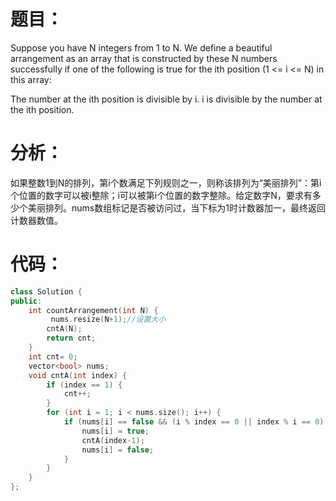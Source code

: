 题目：
==
Suppose you have N integers from 1 to N. We define a beautiful arrangement as an array that is constructed by these N numbers successfully if one of the following is true for the ith position (1 <= i <= N) in this array:

The number at the ith position is divisible by i.
i is divisible by the number at the ith position.

分析：
==
如果整数1到N的排列，第i个数满足下列规则之一，则称该排列为“美丽排列”：第i个位置的数字可以被i整除；i可以被第i个位置的数字整除。给定数字N，要求有多少个美丽排列。nums数组标记是否被访问过，当下标为1时计数器加一，最终返回计数器数值。

代码：
==
```C++
class Solution {
public:
    int countArrangement(int N) {
         nums.resize(N+1);//设置大小
        cntA(N);
        return cnt;
    }
    int cnt= 0;
    vector<bool> nums;
    void cntA(int index) {
        if (index == 1) {
            cnt++;
        }
        for (int i = 1; i < nums.size(); i++) {
            if (nums[i] == false && (i % index == 0 || index % i == 0)) {
                nums[i] = true;
                cntA(index-1);
                nums[i] = false;
            }
        }
    }
};
```
